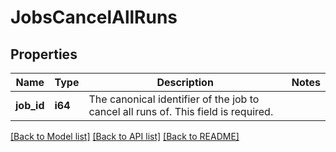 # JobsCancelAllRuns

## Properties

Name | Type | Description | Notes
------------ | ------------- | ------------- | -------------
**job_id** | **i64** | The canonical identifier of the job to cancel all runs of. This field is required. | 

[[Back to Model list]](../README.md#documentation-for-models) [[Back to API list]](../README.md#documentation-for-api-endpoints) [[Back to README]](../README.md)


